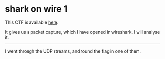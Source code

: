 # shark on wire 1

This CTF is available [here](https://play.picoctf.org/practice/challenge/30?category=4&page=1&solved=1).

It gives us a packet capture, which I have opened in wireshark. I will analyse it.

---

I went through the UDP streams, and found the flag in one of them.
